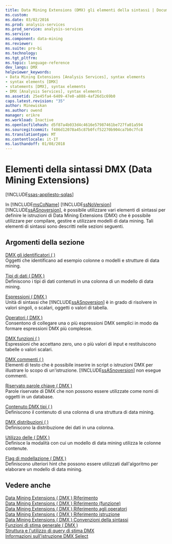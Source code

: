 ```yaml
---
title: Data Mining Extensions (DMX) gli elementi della sintassi | Documenti Microsoft
ms.custom: 
ms.date: 03/02/2016
ms.prod: analysis-services
ms.prod_service: analysis-services
ms.service: 
ms.component: data-mining
ms.reviewer: 
ms.suite: pro-bi
ms.technology: 
ms.tgt_pltfrm: 
ms.topic: language-reference
dev_langs: DMX
helpviewer_keywords:
- Data Mining Extensions [Analysis Services], syntax elements
- syntax elements [DMX]
- statements [DMX], syntax elements
- DMX [Analysis Services], syntax elements
ms.assetid: 25e45fa4-6409-47e0-a888-4af26d1c69b0
caps.latest.revision: "35"
author: Minewiskan
ms.author: owend
manager: erikre
ms.workload: Inactive
ms.openlocfilehash: d5f87a4b033d4c4616e57987461be727fa01a594
ms.sourcegitcommit: f486d12078a45c87b0fcf52270b904ca7b0c7fc8
ms.translationtype: MT
ms.contentlocale: it-IT
ms.lasthandoff: 01/08/2018
---
```

# <a name="data-mining-extensions-dmx-syntax-elements"></a>Elementi della sintassi DMX (Data Mining Extensions)
[!INCLUDE[ssas-appliesto-sqlas](../includes/ssas-appliesto-sqlas.md)]

  In [!INCLUDE[msCoName](../includes/msconame-md.md)] [!INCLUDE[ssNoVersion](../includes/ssnoversion-md.md)] [!INCLUDE[ssASnoversion](../includes/ssasnoversion-md.md)], è possibile utilizzare vari elementi di sintassi per definire le istruzioni di Data Mining Extensions (DMX) che è possibile utilizzare per compilare, gestire e utilizzare modelli di data mining. Tali elementi di sintassi sono descritti nelle sezioni seguenti.  
  
## <a name="in-this-section"></a>Argomenti della sezione  
 [DMX gli identificatori &#40; &#41;](../dmx/identifiers-dmx.md)  
 Oggetti che identificano ad esempio colonne o modelli e strutture di data mining.  
  
 [Tipi di dati &#40; DMX &#41;](../dmx/data-types-dmx.md)  
 Definiscono i tipi di dati contenuti in una colonna di un modello di data mining.  
  
 [Espressioni &#40; DMX &#41;](../dmx/expressions-dmx.md)  
 Unità di sintassi che [!INCLUDE[ssASnoversion](../includes/ssasnoversion-md.md)] è in grado di risolvere in valori singoli, o scalari, oggetti o valori di tabella.  
  
 [Operatori &#40; DMX &#41;](../dmx/operators-dmx.md)  
 Consentono di collegare una o più espressioni DMX semplici in modo da formare espressioni DMX più complesse.  
  
 [DMX funzioni &#40; &#41;](../dmx/functions-dmx.md)  
 Espressioni che accettano zero, uno o più valori di input e restituiscono tabelle o valori scalari.  
  
 [DMX commenti &#40; &#41;](../dmx/comments-dmx.md)  
 Elementi di testo che è possibile inserire in script o istruzioni DMX per illustrare lo scopo di un'istruzione. [!INCLUDE[ssASnoversion](../includes/ssasnoversion-md.md)] non esegue commenti.  
  
 [Riservato parole chiave &#40; DMX &#41;](../dmx/reserved-keywords-dmx.md)  
 Parole riservate di DMX che non possono essere utilizzate come nomi di oggetti in un database.  
  
 [Contenuto DMX tipi &#40; &#41;](../dmx/content-types-dmx.md)  
 Definiscono il contenuto di una colonna di una struttura di data mining.  
  
 [DMX distribuzioni &#40; &#41;](../dmx/distributions-dmx.md)  
 Definiscono la distribuzione dei dati in una colonna.  
  
 [Utilizzo delle &#40; DMX &#41;](../dmx/usage-dmx.md)  
 Definisce la modalità con cui un modello di data mining utilizza le colonne contenute.  
  
 [Flag di modellazione &#40; DMX &#41;](../dmx/modeling-flags-dmx.md)  
 Definiscono ulteriori hint che possono essere utilizzati dall'algoritmo per elaborare un modello di data mining.  
  
## <a name="see-also"></a>Vedere anche  
 [Data Mining Extensions &#40; DMX &#41; Riferimento](../dmx/data-mining-extensions-dmx-reference.md)   
 [Data Mining Extensions &#40; DMX &#41; Riferimento (funzione)](../dmx/data-mining-extensions-dmx-function-reference.md)   
 [Data Mining Extensions &#40; DMX &#41; Riferimento agli operatori](../dmx/data-mining-extensions-dmx-operator-reference.md)   
 [Data Mining Extensions &#40; DMX &#41; Riferimento istruzione](../dmx/data-mining-extensions-dmx-statements.md)   
 [Data Mining Extensions &#40; DMX &#41; Convenzioni della sintassi](../dmx/data-mining-extensions-dmx-syntax-conventions.md)   
 [Funzioni di stima generale &#40; DMX &#41;](../dmx/general-prediction-functions-dmx.md)   
 [Struttura e l'utilizzo di query di stima DMX](../dmx/structure-and-usage-of-dmx-prediction-queries.md)   
 [Informazioni sull'istruzione DMX Select](../dmx/understanding-the-dmx-select-statement.md)  
  
  
